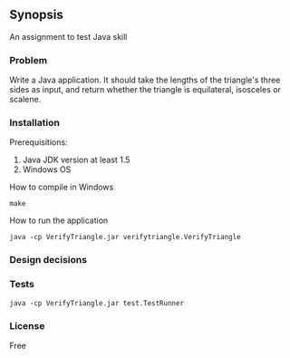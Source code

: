 ## Synopsis

An assignment to test Java skill

### Problem

Write a Java application. It should take the lengths of the triangle's three sides as input, and return whether the triangle is equilateral, isosceles or scalene.

### Installation

Prerequisitions: 
1. Java JDK version at least 1.5
2. Windows OS

How to compile in Windows

```
make
```

How to run the application

```
java -cp VerifyTriangle.jar verifytriangle.VerifyTriangle
```

### Design decisions

### Tests

```
java -cp VerifyTriangle.jar test.TestRunner
```

### License

Free
